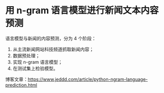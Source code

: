 # 用 n-gram 语言模型进行新闻文本内容预测

语言模型与新闻的内容预测，分为 4 个阶段：

1. 从主流新闻网站科技频道抓取新闻内容；
2. 数据预处理；
3. 实现 n-gram 语言模型；
4. 在测试集上检验模型。

博客文章：https://www.jeddd.com/article/python-ngram-language-prediction.html
